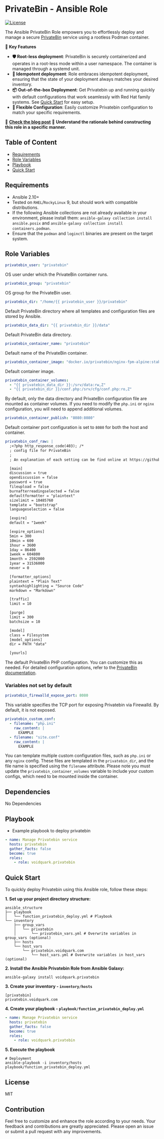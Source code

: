 # PrivateBin - Ansible Role

[![License](https://img.shields.io/github/license/voidquark/privatebin)](LICENSE)

The Ansible PrivateBin Role empowers you to effortlessly deploy and manage a secure [PrivateBin](https://github.com/PrivateBin/PrivateBin) service using a rootless Podman container.

**🔑 Key Features**
- **🛡️ Root-less deployment**: PrivateBin is securely containerized and operates in a root-less mode within a user namespace. The container is managed through a systemd unit.
- **🔄 Idempotent deployment**: Role embraces idempotent deployment, ensuring that the state of your deployment always matches your desired inventory.
- **📦 Out-of-the-box Deployment**: Get Privatebin up and running quickly with default configurations that work seamlessly with Red Hat family systems. See [Quick Start](#quick-start) for easy setup.
- **🧩 Flexible Configuration**: Easily customize Privatebin configuration to match your specific requirements.

📢 **[Check the blog post](https://voidquark.com/privatebin-deployment-with-rootless-podman-using-ansible-role/)** 📝 **Understand the rationale behind constructing this role in a specific manner.**

## Table of Content

- [Requirements](#requirements)
- [Role Variables](#role-variables)
- [Playbook](#playbook)
- [Quick Start](#quick-start)

## Requirements

- Ansible 2.10+
- Tested on `RHEL`/`RockyLinux` 9, but should work with compatible distributions.
- If the following Ansible collections are not already available in your environment, please install them: `ansible-galaxy collection install ansible.posix` and `ansible-galaxy collection install containers.podman`.
- Ensure that the `podman` and `loginctl` binaries are present on the target system.

## Role Variables

```yaml
privatebin_user: "privatebin"
```
OS user under which the PrivateBin container runs.

```yaml
privatebin_group: "privatebin"
```
OS group for the PrivateBin user.

```yaml
privatebin_dir: "/home/{{ privatebin_user }}/privatebin"
```
Default PrivateBin directory where all templates and configuration files are stored by Ansible.

```yaml
privatebin_data_dir: "{{ privatebin_dir }}/data"
```
Default PrivateBin data directory.

```yaml
privatebin_container_name: "privatebin"
```
Default name of the PrivateBin container.

```yaml
privatebin_container_image: "docker.io/privatebin/nginx-fpm-alpine:stable"
```
Default container image.

```yaml
privatebin_container_volumes:
  - "{{ privatebin_data_dir }}:/srv/data:rw,Z"
  - "{{ privatebin_dir }}/conf.php:/srv/cfg/conf.php:ro,Z"
```
By default, only the data directory and PrivateBin configuration file are mounted as container volumes. If you need to modify the `php.ini` or `nginx` configuration, you will need to append additional volumes.

```yaml
privatebin_container_publish: "8080:8080"
```
Default container port configuration is set to `8080` for both the host and container.

```yaml
privatebin_conf_raw: |
  ;<?php http_response_code(403); /*
  ; config file for PrivateBin
  ;
  ; An explanation of each setting can be find online at https://github.com/PrivateBin/PrivateBin/wiki/Configuration.

  [main]
  discussion = true
  opendiscussion = false
  password = true
  fileupload = false
  burnafterreadingselected = false
  defaultformatter = "plaintext"
  sizelimit = 10485760
  template = "bootstrap"
  languageselection = false

  [expire]
  default = "1week"

  [expire_options]
  5min = 300
  10min = 600
  1hour = 3600
  1day = 86400
  1week = 604800
  1month = 2592000
  1year = 31536000
  never = 0

  [formatter_options]
  plaintext = "Plain Text"
  syntaxhighlighting = "Source Code"
  markdown = "Markdown"

  [traffic]
  limit = 10

  [purge]
  limit = 300
  batchsize = 10

  [model]
  class = Filesystem
  [model_options]
  dir = PATH "data"

  [yourls]
```
The default PrivateBin PHP configuration. You can customize this as needed. For detailed configuration options, refer to the [PrivateBin documentation](https://github.com/PrivateBin/PrivateBin/wiki/Configuration).

### Variables not set by default

```yaml
privatebin_firewalld_expose_port: 8080
```
This variable specifies the TCP port for exposing Privatebin via Firewalld. By default, it is not exposed.

```yaml
privatebin_custom_conf:
  - filename: "php.ini"
    raw_content: |
      EXAMPLE
  - filename: "site.conf"
    raw_content: |
      EXAMPLE
```
You can template multiple custom configuration files, such as `php.ini` or any `nginx` config. These files are templated in the `privatebin_dir`, and the file name is specified using the `filename` attribute. Please note you must update the `privatebin_container_volumes` variable to include your custom configs, which need to be mounted inside the container.


## Dependencies

No Dependencies

## Playbook

- Example playbook to deploy privatebin
```yaml
- name: Manage Privatebin service
  hosts: privatebin
  gather_facts: false
  become: true
  roles:
    - role: voidquark.privatebin
```

## Quick Start

To quickly deploy Privatebin using this Ansible role, follow these steps:

**1. Set up your project directory structure:**
```shell
ansible_structure
├── playbook
│   └── function_privatebin_deploy.yml # Playbook
└── inventory
    ├── group_vars
    │   └── privatebin
    │       └── privatebin_vars.yml # Overwrite variables in group_vars (optional)
    ├── hosts
    └── host_vars
        └── privatebin.voidquark.com
            └── host_vars.yml # Overwrite variables in host_vars (optional)
```
**2. Install the Ansible Privatebin Role from Ansible Galaxy:**
```shell
ansible-galaxy install voidquark.privatebin
```
**3. Create your inventory - `inventory/hosts`**
```shell
[privatebin]
privatebin.voidquark.com
```
**4. Create your playbook - `playbook/function_privatebin_deploy.yml`**
```yaml
- name: Manage Privatebin service
  hosts: privatebin
  gather_facts: false
  become: true
  roles:
    - role: voidquark.privatebin
```
**5. Execute the playbook**
```shell
# Deployment
ansible-playbook -i inventory/hosts playbook/function_privatebin_deploy.yml
```

## License

MIT

## Contribution

Feel free to customize and enhance the role according to your needs.
Your feedback and contributions are greatly appreciated. Please open an issue or submit a pull request with any improvements.
